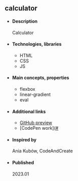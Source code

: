 ## calculator

- #### Description
  Calculator
  
- #### Technologies, libraries
  - HTML
  - CSS
  - JS

- #### Main concepts, properties
  - flexbox
  - linear-gradient
  - eval

- #### Additional links
  - [GitHub preview](#)
  - [CodePen work]([#](https://codepen.io/tadeT/pen/KKByWdV)
    
- #### Inspired by
    Ania Kubów, 
    CodeAndCreate

- #### Published 
    2023.01
